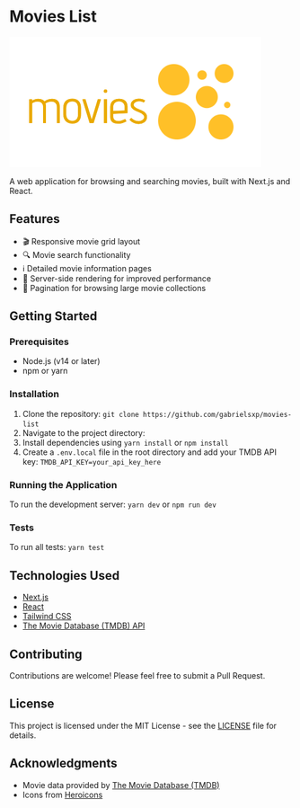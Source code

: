 # Movies List

![Movies List Logo](/public/images/logo.png)

A web application for browsing and searching movies, built with Next.js and React.

## Features

- 🎬 Responsive movie grid layout
- 🔍 Movie search functionality
- ℹ️ Detailed movie information pages
- 🚀 Server-side rendering for improved performance
- 📄 Pagination for browsing large movie collections

## Getting Started

### Prerequisites

- Node.js (v14 or later)
- npm or yarn

### Installation

1. Clone the repository:
`git clone https://github.com/gabrielsxp/movies-list`
2. Navigate to the project directory:
3. Install dependencies using `yarn install` or `npm install`
4. Create a `.env.local` file in the root directory and add your TMDB API key: `TMDB_API_KEY=your_api_key_here`

### Running the Application

To run the development server:
`yarn dev` or `npm run dev`

### Tests

To run all tests:
`yarn test`

## Technologies Used

- [Next.js](https://nextjs.org/)
- [React](https://reactjs.org/)
- [Tailwind CSS](https://tailwindcss.com/)
- [The Movie Database (TMDB) API](https://www.themoviedb.org/documentation/api)

## Contributing

Contributions are welcome! Please feel free to submit a Pull Request.

## License

This project is licensed under the MIT License - see the [LICENSE](LICENSE) file for details.

## Acknowledgments

- Movie data provided by [The Movie Database (TMDB)](https://www.themoviedb.org/)
- Icons from [Heroicons](https://heroicons.com/)
